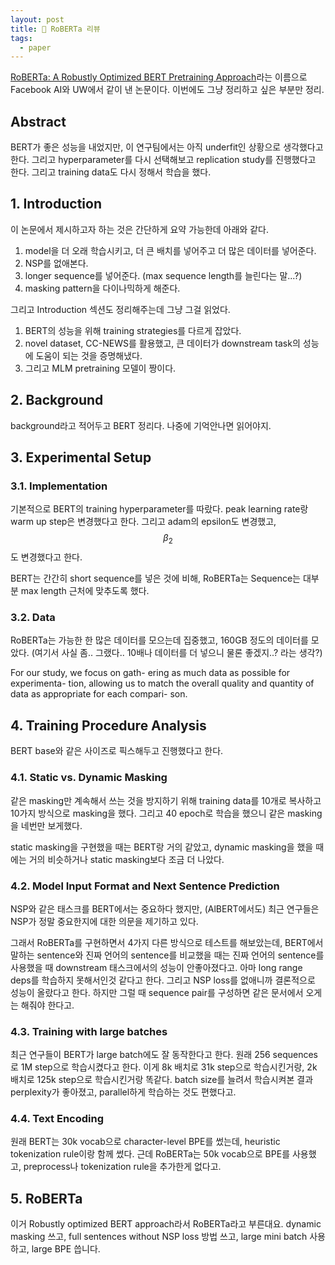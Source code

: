 ```yaml
---
layout: post
title: 📃 RoBERTa 리뷰
tags:
  - paper
---
```


[RoBERTa: A Robustly Optimized BERT Pretraining Approach](https://arxiv.org/abs/1907.11692)라는 이름으로 Facebook AI와 UW에서 같이 낸 논문이다. 이번에도 그냥 정리하고 싶은 부분만 정리.

## Abstract

BERT가 좋은 성능을 내었지만, 이 연구팀에서는 아직 underfit인 상황으로 생각했다고 한다. 그리고 hyperparameter를 다시 선택해보고 replication study를 진행했다고 한다. 그리고 training data도 다시 정해서 학습을 했다.

## 1. Introduction

이 논문에서 제시하고자 하는 것은 간단하게 요약 가능한데 아래와 같다.

1. model을 더 오래 학습시키고, 더 큰 배치를 넣어주고 더 많은 데이터를 넣어준다.
2. NSP를 없애본다.
3. longer sequence를 넣어준다. (max sequence length를 늘린다는 말...?)
4. masking pattern을 다이나믹하게 해준다.

그리고 Introduction 섹션도 정리해주는데 그냥 그걸 읽었다.

1. BERT의 성능을 위해 training strategies를 다르게 잡았다.
2. novel dataset, CC-NEWS를 활용했고, 큰 데이터가 downstream task의 성능에 도움이 되는 것을 증명해냈다.
3. 그리고 MLM pretraining 모델이 짱이다.

## 2. Background

background라고 적어두고 BERT 정리다. 나중에 기억안나면 읽어야지.

## 3. Experimental Setup

### 3.1. Implementation

기본적으로 BERT의 training hyperparameter를 따랐다. peak learning rate랑 warm up step은 변경했다고 한다. 그리고 adam의 epsilon도 변경했고, $$\beta_2$$도 변경했다고 한다.

BERT는 간간히 short sequence를 넣은 것에 비해, RoBERTa는 Sequence는 대부분 max length 근처에 맞추도록 했다.

### 3.2. Data

RoBERTa는 가능한 한 많은 데이터를 모으는데 집중했고, 160GB 정도의 데이터를 모았다. (여기서 사실 좀.. 그랬다.. 10배나 데이터를 더 넣으니 물론 좋겠지..? 라는 생각?)

For our study, we focus on gath- ering as much data as possible for experimenta- tion, allowing us to match the overall quality and quantity of data as appropriate for each compari- son.

## 4. Training Procedure Analysis

BERT base와 같은 사이즈로 픽스해두고 진행했다고 한다.

### 4.1. Static vs. Dynamic Masking

같은 masking만 계속해서 쓰는 것을 방지하기 위해 training data를 10개로 복사하고 10가지 방식으로 masking을 했다. 그리고 40 epoch로 학습을 했으니 같은 masking을 네번만 보게했다.

static masking을 구현했을 때는 BERT랑 거의 같았고, dynamic masking을 했을 때에는 거의 비슷하거나 static masking보다 조금 더 나았다.

### 4.2. Model Input Format and Next Sentence Prediction

NSP와 같은 태스크를 BERT에서는 중요하다 했지만, (AlBERT에서도) 최근 연구들은 NSP가 정말 중요한지에 대한 의문을 제기하고 있다.

그래서 RoBERTa를 구현하면서 4가지 다른 방식으로 테스트를 해보았는데, BERT에서 말하는 sentence와 진짜 언어의 sentence를 비교했을 때는 진짜 언어의 sentence를 사용했을 때 downstream 태스크에서의 성능이 안좋아졌다고. 아마 long range deps를 학습하지 못해서인것 같다고 한다. 그리고 NSP loss를 없애니까 결론적으로 성능이 올랐다고 한다. 하지만 그럴 때 sequence pair를 구성하면 같은 문서에서 오게는 해줘야 한다고.

### 4.3. Training with large batches

최근 연구들이 BERT가 large batch에도 잘 동작한다고 한다. 원래 256 sequences로 1M step으로 학습시켰다고 한다. 이게 8k 배치로 31k step으로 학습시킨거랑, 2k 배치로 125k step으로 학습시킨거랑 똑같다. batch size를 늘려서 학습시켜본 결과 perplexity가 좋아졌고, parallel하게 학습하는 것도 편했다고.

### 4.4. Text Encoding

원래 BERT는 30k vocab으로 character-level BPE를 썼는데, heuristic tokenization rule이랑 함께 썼다. 근데 RoBERTa는 50k vocab으로 BPE를 사용했고, preprocess나 tokenization rule을 추가한게 없다고.

## 5. RoBERTa

이거 Robustly optimized BERT approach라서 RoBERTa라고 부른대요. dynamic masking 쓰고, full sentences without NSP loss 방법 쓰고, large mini batch 사용하고, large BPE 씁니다.
